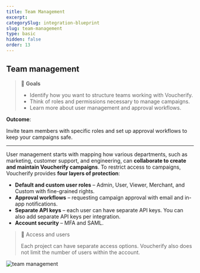 ```yaml
---
title: Team Management
excerpt:
categorySlug: integration-blueprint
slug: team-management
type: basic
hidden: false
order: 13
---
```


## Team management

> 📘 **Goals**
> 
> * Identify how you want to structure teams working with Voucherify.
> * Think of roles and permissions necessary to manage campaigns.
> * Learn more about user management and approval workflows.

**Outcome**: 

Invite team members with specific roles and set up approval workflows to keep your campaigns safe.

---

User management starts with mapping how various departments, such as marketing, customer support, and engineering, can **collaborate to create and maintain Voucherify campaigns**. To restrict access to campaigns, Voucherify provides **four layers of protection**:

* **Default and custom user roles** – Admin, User, Viewer, Merchant, and Custom with fine-grained rights.
* **Approval workflows** – requesting campaign approval with email and in-app notifications.
* **Separate API keys** – each user can have separate API keys. You can also add separate API keys per integration. 
* **Account security** – MFA and SAML. 

> 📘 Access and users
>
> Each project can have separate access options. Voucherify also does not limit the number of users within the account.

![team management](https://files.readme.io/f1d446d-guides_integration_blueprint_team_management_user_roles.png)